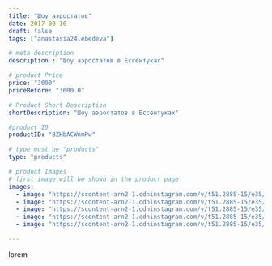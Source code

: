 ```yaml
---
title: "Шоу аэростатов"
date: 2017-09-16
draft: false
tags: ["anastasia24lebedeva"]

# meta description
description : "Шоу аэростатов в Ессентуках"

# product Price
price: "3000"
priceBefore: "3600.0"

# Product Short Description
shortDescription: "Шоу аэростатов в Ессентуках"

#product ID
productID: "BZHbACWnmPw"

# type must be "products"
type: "products"

# product Images
# first image will be shown in the product page
images:
  - image: "https://scontent-arn2-1.cdninstagram.com/v/t51.2885-15/e35/21689203_118942482138966_1666085696076513280_n.jpg?se=8&tp=1&_nc_ht=scontent-arn2-1.cdninstagram.com&_nc_cat=106&_nc_ohc=9aRAkstE5ioAX-j9LPI&ccb=7-4&oh=46f7d4ae144c87dc5504049b5e88e6a8&oe=60814C94&ig_cache_key=MTYwNTM3MDIyNDIxMTQ1NzAzMA%3D%3D.2-ccb7-4"
  - image: "https://scontent-arn2-1.cdninstagram.com/v/t51.2885-15/e35/21688874_127504801234353_6135471592492236800_n.jpg?se=8&tp=1&_nc_ht=scontent-arn2-1.cdninstagram.com&_nc_cat=109&_nc_ohc=JAQ8t3RAd_IAX83nxhM&ccb=7-4&oh=8cd9da7d50b03a774ba2cc1fc0386285&oe=60843BF7&ig_cache_key=MTYwNTM3MDIzNTU4NjQ1OTk3Ng%3D%3D.2-ccb7-4"
  - image: "https://scontent-arn2-1.cdninstagram.com/v/t51.2885-15/e35/21569420_135651793726711_7095073251851763712_n.jpg?se=8&tp=1&_nc_ht=scontent-arn2-1.cdninstagram.com&_nc_cat=107&_nc_ohc=86_oWaHqw98AX-u5hQ1&ccb=7-4&oh=0f8ce5b24f29578a1914151979a95a47&oe=60816893&ig_cache_key=MTYwNTM3MDI0NDczODM2MDM4Mg%3D%3D.2-ccb7-4"
  - image: "https://scontent-arn2-1.cdninstagram.com/v/t51.2885-15/e35/21568662_698351757037257_780700148173897728_n.jpg?se=8&tp=1&_nc_ht=scontent-arn2-1.cdninstagram.com&_nc_cat=109&_nc_ohc=Xe4TncgPFu8AX8WyJqH&ccb=7-4&oh=99966caad9306fb0bf996e71becd1ab4&oe=6081506F&ig_cache_key=MTYwNTM3MDI1NDc0NTk4NDAxMQ%3D%3D.2-ccb7-4"
  - image: "https://scontent-arn2-1.cdninstagram.com/v/t51.2885-15/e35/21690185_330157704111877_8787873738998677504_n.jpg?se=8&tp=1&_nc_ht=scontent-arn2-1.cdninstagram.com&_nc_cat=101&_nc_ohc=WPpWTAJn56kAX_h5IPR&ccb=7-4&oh=fb2835169fd5560714299f9ebbdc6444&oe=60822212&ig_cache_key=MTYwNTM3MDI2NDE0MTE5MTU1NQ%3D%3D.2-ccb7-4"

---
```

lorem
